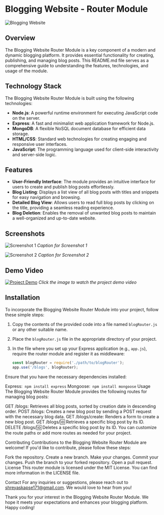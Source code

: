 # Blogging Website - Router Module

![Blogging Website](https://your-website.com/images/blog.png)

## Overview

The Blogging Website Router Module is a key component of a modern and dynamic blogging platform. It provides essential functionality for creating, publishing, and managing blog posts. This README.md file serves as a comprehensive guide to understanding the features, technologies, and usage of the module.

## Technology Stack

The Blogging Website Router Module is built using the following technologies:

- **Node.js**: A powerful runtime environment for executing JavaScript code on the server.
- **Express**: A fast and minimalist web application framework for Node.js.
- **MongoDB**: A flexible NoSQL document database for efficient data storage.
- **HTML/CSS**: Standard web technologies for creating engaging and responsive user interfaces.
- **JavaScript**: The programming language used for client-side interactivity and server-side logic.

## Features

- **User-Friendly Interface**: The module provides an intuitive interface for users to create and publish blog posts effortlessly.
- **Blog Listing**: Displays a list view of all blog posts with titles and snippets for easy navigation and browsing.
- **Detailed Blog View**: Allows users to read full blog posts by clicking on the title, providing a seamless reading experience.
- **Blog Deletion**: Enables the removal of unwanted blog posts to maintain a well-organized and up-to-date website.

## Screenshots

![Screenshot 1](https://example.com/path/to/screenshot1.png)
*Caption for Screenshot 1*

![Screenshot 2](https://example.com/path/to/screenshot2.png)
*Caption for Screenshot 2*

## Demo Video

[![Project Demo](https://example.com/path/to/video-thumbnail.png)](https://example.com/path/to/demo-video.mp4)
*Click the image to watch the project demo video*

## Installation

To incorporate the Blogging Website Router Module into your project, follow these simple steps:

1. Copy the contents of the provided code into a file named `blogRouter.js` or any other suitable name.
2. Place the `blogRouter.js` file in the appropriate directory of your project.
3. In the file where you set up your Express application (e.g., `app.js`), require the router module and register it as middleware:

   ```javascript
   const blogRouter = require('./path/to/blogRouter');
   app.use('/blogs', blogRouter);
Ensure that you have the necessary dependencies installed:

Express:` npm install express`
Mongoose:` npm install mongoose`
Usage
The Blogging Website Router Module provides the following routes for managing blog posts:

GET /blogs: Retrieves all blog posts, sorted by creation date in descending order.
POST /blogs: Creates a new blog post by sending a POST request with the necessary blog data.
GET /blogs/create: Renders a form to create a new blog post.
GET /blogs/:id: Retrieves a specific blog post by its ID.
DELETE /blogs/:id: Deletes a specific blog post by its ID.
You can customize the route paths or add more routes as needed for your project.

Contributing
Contributions to the Blogging Website Router Module are welcome! If you'd like to contribute, please follow these steps:

Fork the repository.
Create a new branch.
Make your changes.
Commit your changes.
Push the branch to your forked repository.
Open a pull request.
License
This router module is licensed under the MIT License. You can find more information in the LICENSE file.

Contact
For any inquiries or suggestions, please reach out to shreyaskapse171@gmail.com. We would love to hear from you!

Thank you for your interest in the Blogging Website Router Module. We hope it meets your expectations and enhances your blogging platform. Happy coding!
